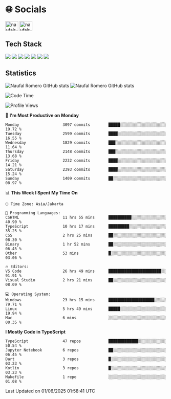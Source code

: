 <h1 align="">🌐 Socials</h1>
<p align="left">
<a href="https://linkedin.com/in/naufal-romero-putra-pratama-9ab816177/" target="blank"><img align="center" src="https://raw.githubusercontent.com/rahuldkjain/github-profile-readme-generator/master/src/images/icons/Social/linked-in-alt.svg" alt="naufalromero" height="30" width="40" /></a>
<a href="https://instagram.com/naufalromero" target="blank"><img align="center" src="https://raw.githubusercontent.com/rahuldkjain/github-profile-readme-generator/master/src/images/icons/Social/instagram.svg" alt="naufalromero" height="30" width="40" /></a>
</p>


<h2 align="">Tech Stack</h2>
<div align="">
  <img src="https://img.shields.io/badge/next.js-000000?style=for-the-badge&logo=nextdotjs&logoColor=white"/>
 <img src="https://img.shields.io/badge/typescript-%23007ACC.svg?style=for-the-badge&logo=typescript&logoColor=white"/>
 <img src="https://img.shields.io/badge/react-%2320232a.svg?style=for-the-badge&logo=react&logoColor=%2361DAFB"/>
 <img src="https://img.shields.io/badge/tailwindcss-%2338B2AC.svg?style=for-the-badge&logo=tailwind-css&logoColor=white"/>
 <img src="https://img.shields.io/badge/Prisma-3982CE?style=for-the-badge&logo=Prisma&logoColor=white"/>
 <img src="https://img.shields.io/badge/javascript-%23323330.svg?style=for-the-badge&logo=javascript&logoColor=%23F7DF1E"/>
 <img src="https://img.shields.io/badge/java-%23ED8B00.svg?style=for-the-badge&logo=openjdk&logoColor=white"/>
</div>


<h2 align="">Statistics</h2>
<div align="">
<img src="https://github-readme-stats-xi-nine-74.vercel.app/api?username=romves&show_icons=true&theme=tokyonight&include_all_commits=true&count_private=true" alt="Naufal Romero GitHub stats"/>
<img src="https://github-readme-stats-xi-nine-74.vercel.app/api/top-langs/?username=romves&theme=tokyonight&hide_border=false&include_all_commits=true&count_private=true&layout=compact" alt="Naufal Romero GitHub stats"/>
</div>

<!--START_SECTION:waka-->
![Code Time](http://img.shields.io/badge/Code%20Time-2%2C488%20hrs%2016%20mins-blue)

![Profile Views](http://img.shields.io/badge/Profile%20Views-0-blue)

📅 **I'm Most Productive on Monday** 

```text
Monday                   3097 commits        █████░░░░░░░░░░░░░░░░░░░░   19.72 % 
Tuesday                  2599 commits        ████░░░░░░░░░░░░░░░░░░░░░   16.55 % 
Wednesday                1829 commits        ███░░░░░░░░░░░░░░░░░░░░░░   11.64 % 
Thursday                 2148 commits        ███░░░░░░░░░░░░░░░░░░░░░░   13.68 % 
Friday                   2232 commits        ████░░░░░░░░░░░░░░░░░░░░░   14.21 % 
Saturday                 2393 commits        ████░░░░░░░░░░░░░░░░░░░░░   15.24 % 
Sunday                   1409 commits        ██░░░░░░░░░░░░░░░░░░░░░░░   08.97 % 
```


📊 **This Week I Spent My Time On** 

```text
🕑︎ Time Zone: Asia/Jakarta

💬 Programming Languages: 
CSHTML                   11 hrs 55 mins      ██████████░░░░░░░░░░░░░░░   40.90 % 
TypeScript               10 hrs 17 mins      █████████░░░░░░░░░░░░░░░░   35.25 % 
CSS                      2 hrs 25 mins       ██░░░░░░░░░░░░░░░░░░░░░░░   08.30 % 
Binary                   1 hr 52 mins        ██░░░░░░░░░░░░░░░░░░░░░░░   06.45 % 
Other                    53 mins             █░░░░░░░░░░░░░░░░░░░░░░░░   03.06 % 

🔥 Editors: 
VS Code                  26 hrs 49 mins      ███████████████████████░░   91.91 % 
Visual Studio            2 hrs 21 mins       ██░░░░░░░░░░░░░░░░░░░░░░░   08.09 % 

💻 Operating System: 
Windows                  23 hrs 15 mins      ████████████████████░░░░░   79.71 % 
Linux                    5 hrs 49 mins       █████░░░░░░░░░░░░░░░░░░░░   19.94 % 
Mac                      6 mins              ░░░░░░░░░░░░░░░░░░░░░░░░░   00.35 % 
```

**I Mostly Code in TypeScript** 

```text
TypeScript               47 repos            █████████████░░░░░░░░░░░░   50.54 % 
Jupyter Notebook         6 repos             ██░░░░░░░░░░░░░░░░░░░░░░░   06.45 % 
Dart                     3 repos             █░░░░░░░░░░░░░░░░░░░░░░░░   03.23 % 
Kotlin                   3 repos             █░░░░░░░░░░░░░░░░░░░░░░░░   03.23 % 
Makefile                 1 repo              ░░░░░░░░░░░░░░░░░░░░░░░░░   01.08 % 
```




 Last Updated on 01/06/2025 01:58:41 UTC
<!--END_SECTION:waka-->
